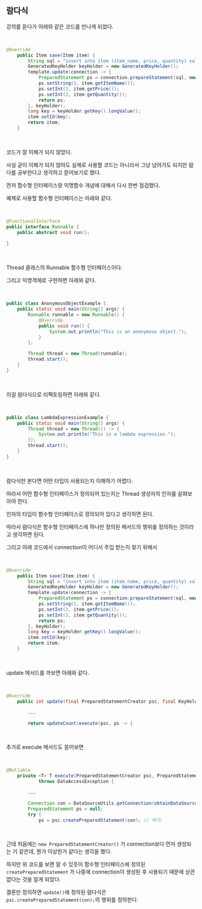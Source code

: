 ## 람다식

강의를 듣다가 아래와 같은 코드를 만나게 되었다.

</br>

```java
@Override
    public Item save(Item item) {
        String sql = "insert into item (item_name, price, quantity) values (?, ?, ?)";
        GeneratedKeyHolder keyHolder = new GeneratedKeyHolder();
        template.update(connection -> {
            PreparedStatement ps = connection.prepareStatement(sql, new String[]{"id"});
            ps.setString(1, item.getItemName());
            ps.setInt(2, item.getPrice());
            ps.setInt(3, item.getQuantity());
            return ps;
        }, keyHolder);
        long key = keyHolder.getKey().longValue();
        item.setId(key);
        return item;
    }
```
</br>

코드가 잘 이해가 되지 않았다. 

사실 굳이 이해가 되지 않아도 실제로 사용할 코드는 아니라서 그냥 넘어가도 되지만 람다를 공부한다고 생각하고 뜯어보기로 했다.

먼저 함수형 인터페이스랑 익명함수 개념에 대해서 다시 한번 점검했다.

예제로 사용할 함수형 인터페이스는 아래와 같다.

</br>

```java
@FunctionalInterface
public interface Runnable {
    public abstract void run();
    
}
```
</br>

Thread 클래스의 Runnable 함수형 인터페이스이다.

그리고 익명객체로 구현하면 아래와 같다.

</br>

```java
public class AnonymousObjectExample {
    public static void main(String[] args) {
        Runnable runnable = new Runnable() {
            @Override
            public void run() {
                System.out.println("This is an anonymous object.");
            }
        };

        Thread thread = new Thread(runnable);
        thread.start();
    }
}
```

</br>

이걸 람다식으로 리팩토링하면 아래와 같다.

</br>

```java
public class LambdaExpressionExample {
    public static void main(String[] args) {
        Thread thread = new Thread(() -> {
            System.out.println("This is a lambda expression.");
        });
        thread.start();
    }
}
```

</br>

람다식만 본다면 어떤 타입이 사용되는지 이해하기 어렵다.

따라서 어떤 함수형 인터페이스가 정의되어 있는지는 Thread 생성자의 인자를 살펴보아야 한다. 

인자의 타입이 함수형 인터페이스로 정의되어 있다고 생각하면 된다. 

따라서 람다식은 함수형 인터페이스에 하나만 정의된 메서드의 행위를 정의하는 것이라고 생각하면 된다. 

그리고 아래 코드에서 connection이 어디서 주입 받는지 찾기 위해서 

</br>

```java
@Override
    public Item save(Item item) {
        String sql = "insert into item (item_name, price, quantity) values (?, ?, ?)";
        GeneratedKeyHolder keyHolder = new GeneratedKeyHolder();
        template.update(connection -> {
            PreparedStatement ps = connection.prepareStatement(sql, new String[]{"id"});
            ps.setString(1, item.getItemName());
            ps.setInt(2, item.getPrice());
            ps.setInt(3, item.getQuantity());
            return ps;
        }, keyHolder);
        long key = keyHolder.getKey().longValue();
        item.setId(key);
        return item;
    }
```
</br>

update 메서드를 까보면 아래와 같다. 

</br>

```java
@Override
	public int update(final PreparedStatementCreator psc, final KeyHolder generatedKeyHolder) throws DataAccessException {

		...

		return updateCount(execute(psc, ps -> {
```

</br>

추가로 execute 메서드도 뜯어보면

</br>

```java
@Nullable
	private <T> T execute(PreparedStatementCreator psc, PreparedStatementCallback<T> action, boolean closeResources)
			throws DataAccessException {

		...

		Connection con = DataSourceUtils.getConnection(obtainDataSource());
		PreparedStatement ps = null;
		try {
			ps = psc.createPreparedStatement(con); // 여기!
```

</br>

근데 처음에는 `new PreparedStatementCreator()` 가 connection보다 먼저 생성되는 거 같은데, 뭔가 이상한거 같다는 생각을 했다.

하지만 위 코드를 보면 알 수 있듯이 함수형 인터페이스에 정의된 `createPreparedStatement` 가 나중에 connection이 생성된 후 사용되기 때문에 상관없다는 것을 알게 되었다. 

결론만 정의하면 `update()`에 정의된 람다식은 `psc.createPreparedStatement(con);`의 행위를 정의한다. 